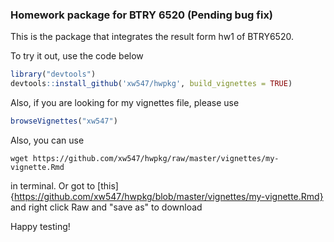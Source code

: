 ### Homework package for BTRY 6520 (Pending bug fix)
This is the package that integrates the result form hw1 of BTRY6520.

To try it out, use the code below

```r
library("devtools")
devtools::install_github('xw547/hwpkg', build_vignettes = TRUE)
```
Also, if you are looking for my vignettes file, please use

```r
browseVignettes("xw547")
```

Also, you can use  

```
wget https://github.com/xw547/hwpkg/raw/master/vignettes/my-vignette.Rmd
```

in terminal. Or got to [this]{https://github.com/xw547/hwpkg/blob/master/vignettes/my-vignette.Rmd}
and right click Raw and "save as" to download

Happy testing!

